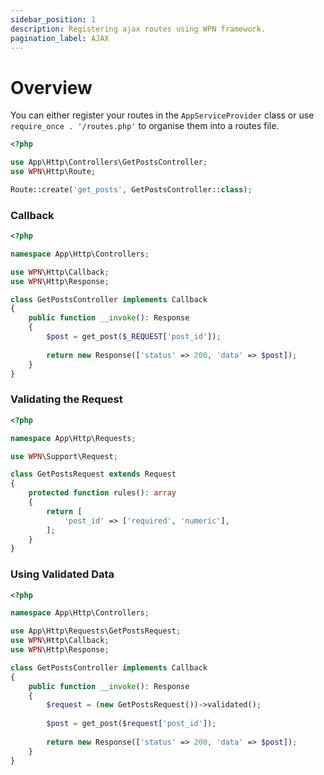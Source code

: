 ```yaml
---
sidebar_position: 1
description: Registering ajax routes using WPN framework.
pagination_label: AJAX
---
```


# Overview

You can either register your routes in the `AppServiceProvider` class or use `require_once . '/routes.php'` to organise them
into a routes file.

```php title="ajax-routes.php"
<?php

use App\Http\Controllers\GetPostsController;
use WPN\Http\Route;

Route::create('get_posts', GetPostsController::class);
```

### Callback

```php title="GetPostsController.php"
<?php

namespace App\Http\Controllers;

use WPN\Http\Callback;
use WPN\Http\Response;

class GetPostsController implements Callback
{
    public function __invoke(): Response
    {
        $post = get_post($_REQUEST['post_id']);
        
        return new Response(['status' => 200, 'data' => $post]);
    }
}
```

### Validating the Request

```php title="GetPostsRequest.php"
<?php

namespace App\Http\Requests;

use WPN\Support\Request;

class GetPostsRequest extends Request
{
    protected function rules(): array
    {
        return [
            'post_id' => ['required', 'numeric'],
        ];
    }
}
```

### Using Validated Data

```php title="GetPostsController.php"
<?php

namespace App\Http\Controllers;

use App\Http\Requests\GetPostsRequest;
use WPN\Http\Callback;
use WPN\Http\Response;

class GetPostsController implements Callback
{
    public function __invoke(): Response
    {
        $request = (new GetPostsRequest())->validated();
        
        $post = get_post($request['post_id']);
        
        return new Response(['status' => 200, 'data' => $post]);
    }
}
```